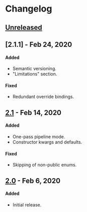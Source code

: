 # Changelog

## [Unreleased]

## [2.1.1] - Feb 24, 2020
#### Added
- Semantic versioning.
- "Limitations" section.
#### Fixed
- Redundant override bindings.

## [2.1] - Feb 14, 2020
#### Added
- One-pass pipeline mode.
- Constructor kwargs and defaults.
#### Fixed
- Skipping of non-public enums.

## [2.0] - Feb 6, 2020
#### Added
- Initial release.

[Unreleased]: https://github.com/LLNL/bindee/compare/v2.1...HEAD
[2.1]: https://github.com/LLNL/bindee/compare/v2.0...v2.1
[2.0]: https://github.com/LLNL/bindee/releases/tag/v2.0
